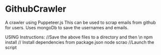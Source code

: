 # GithubCrawler
A crawler using Puppeteer.js
This can be used to scrap emails from github for users.
Uses mongoDb to save the usernames and emails.

USING Instructions:
  //Save the above files to a directory and then \n
  npm install // Install dependencies from package.json
  node scrao  //Launch the script
